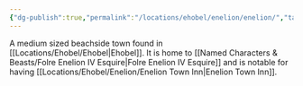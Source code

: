 ```yaml
---
{"dg-publish":true,"permalink":"/locations/ehobel/enelion/enelion/","tags":["Discovered"],"updated":"2025-02-13T18:05:34.410+00:00"}
---
```


A medium sized beachside town found in [[Locations/Ehobel/Ehobel\|Ehobel]]. It is home to [[Named Characters & Beasts/Folre Enelion IV Esquire\|Folre Enelion IV Esquire]] and is notable for having [[Locations/Ehobel/Enelion/Enelion Town Inn\|Enelion Town Inn]]. 